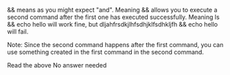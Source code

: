 && means as you might expect "and". Meaning && allows you to execute a second command after the first one has executed successfully. Meaning ls && echo hello will work fine, but dljahfrsdkjlhfsdhjklfsdhkljfh && echo hello will fail.



Note: Since the second command happens after the first command, you can use something created in the first command in the second command.



Read the above
No answer needed
